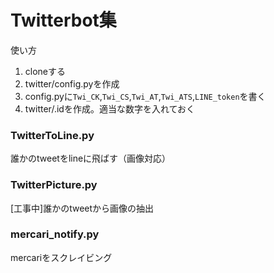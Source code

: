 # Twitterbot集
使い方
1. cloneする
2. twitter/config.pyを作成
3. config.pyに`Twi_CK`,`Twi_CS`,`Twi_AT`,`Twi_ATS`,`LINE_token`を書く
4. twitter/.idを作成。適当な数字を入れておく

### TwitterToLine.py
誰かのtweetをlineに飛ばす（画像対応）
### TwitterPicture.py
[工事中]誰かのtweetから画像の抽出
### mercari_notify.py
mercariをスクレイビング

